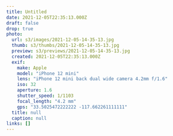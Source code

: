 ```yaml
---
title: Untitled
date: 2021-12-05T22:35:13.000Z
draft: false
drop: true
photo:
  url: s3/images/2021-12-05-14-35-13.jpg
  thumb: s3/thumbs/2021-12-05-14-35-13.jpg
  preview: s3/previews/2021-12-05-14-35-13.jpg
  created: 2021-12-05T22:35:13.000Z
  exif:
    make: Apple
    model: "iPhone 12 mini"
    lens: "iPhone 12 mini back dual wide camera 4.2mm f/1.6"
    iso: 32
    aperture: 1.6
    shutter_speed: 1/1103
    focal_length: "4.2 mm"
    gps: "33.5025472222222 -117.662261111111"
  title: null
  caption: null
links: []
---
```


